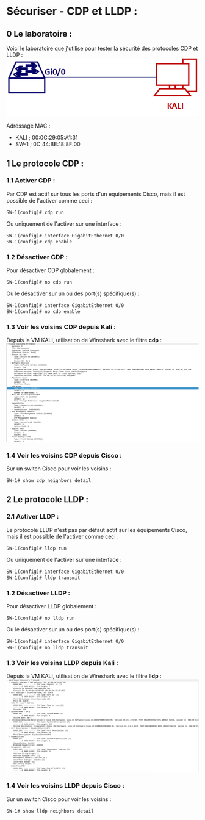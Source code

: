 # Sécuriser - CDP et LLDP :

## 0 Le laboratoire :
Voici le laboratoire que j'utilise pour tester la sécurité des protocoles CDP et LLDP :
![img](../images/CDP-LLDP/networkPlan.png)

Adressage MAC :
 * KALI ; 00:0C:29:05:A1:31
 * SW-1 ; 0C:44:BE:18:8F:00

## 1 Le protocole CDP :
### 1.1 Activer CDP :
Par CDP est actif sur tous les ports d'un equipements Cisco, mais il est possible de l'activer comme ceci :
````text
SW-1(config)# cdp run
````

Ou uniquement de l'activer sur une interface :
````text
SW-1(config)# interface GigabitEthernet 0/0
SW-1(config)# cdp enable
````

### 1.2 Désactiver CDP :
Pour désactiver CDP globalement :
````text
SW-1(config)# no cdp run
````

Ou le désactiver sur un ou des port(s) spécifique(s) :
````text
SW-1(config)# interface GigabitEthernet 0/0
SW-1(config)# no cdp enable
````

### 1.3 Voir les voisins CDP depuis Kali :
Depuis la VM KALI, utilisation de  Wireshark avec le filtre **cdp** :
![img](../images/CDP-LLDP/cdp.png)

### 1.4 Voir les voisins CDP depuis Cisco :
Sur un switch Cisco pour voir les voisins :
````text
SW-1# show cdp neighbors detail
````

## 2 Le protocole LLDP :
### 2.1 Activer LLDP :
Le protocole LLDP n'est pas par défaut actif sur les équipements Cisco, mais il est possible de l'activer comme ceci :
````text
SW-1(config)# lldp run
````

Ou uniquement de l'activer sur une interface :
````text
SW-1(config)# interface GigabitEthernet 0/0
SW-1(config)# lldp transmit
````

### 1.2 Désactiver LLDP :
Pour désactiver LLDP globalement :
````text
SW-1(config)# no lldp run
````

Ou le désactiver sur un ou des port(s) spécifique(s) :
````text
SW-1(config)# interface GigabitEthernet 0/0
SW-1(config)# no lldp transmit
````

### 1.3 Voir les voisins LLDP depuis Kali :
Depuis la VM KALI, utilisation de  Wireshark avec le filtre **lldp** :
![img](../images/CDP-LLDP/lldp.png)

### 1.4 Voir les voisins LLDP depuis Cisco :
Sur un switch Cisco pour voir les voisins :
````text
SW-1# show lldp neighbors detail
````
